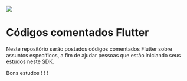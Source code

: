 ![](https://tinoober.com/imagens/cabecalho.png)

# Códigos comentados  Flutter 

Neste repositório serão postados códigos comentados Flutter sobre assuntos específicos, a fim de ajudar pessoas que estão iniciando seus estudos neste SDK.

Bons estudos ! ! !



